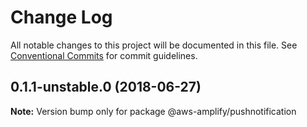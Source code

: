 # Change Log

All notable changes to this project will be documented in this file.
See [Conventional Commits](https://conventionalcommits.org) for commit guidelines.

<a name="0.1.1-unstable.0"></a>
## 0.1.1-unstable.0 (2018-06-27)




**Note:** Version bump only for package @aws-amplify/pushnotification

